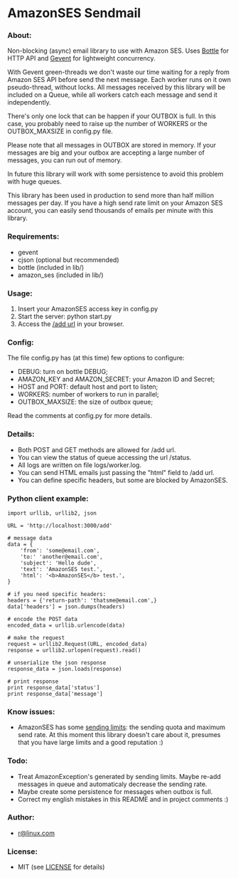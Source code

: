 # AmazonSES Sendmail


### About:

Non-blocking (async) email library to use with Amazon SES. Uses [Bottle](http://bottlepy.org) for HTTP API and [Gevent](http://www.gevent.org/) for lightweight concurrency.

With Gevent green-threads we don't waste our time waiting for a reply from Amazon SES API before send the next message. Each worker runs on it own pseudo-thread, without locks. All messages received by this library will be included on a Queue, while all workers catch each message and send it independently.

There's only one lock that can be happen if your OUTBOX is full. In this case, you probably need to raise up the number of WORKERS or the OUTBOX_MAXSIZE in config.py file.

Please note that all messages in OUTBOX are stored in memory. If your messages are big and your outbox are accepting a large number of messages, you can run out of memory.

In future this library will work with some persistence to avoid this problem with huge queues.

This library has been used in production to send more than half million messages per day. If you have a high send rate limit on your Amazon SES account, you can easily send thousands of emails per minute with this library.


### Requirements:

* gevent
* cjson (optional but recommended)
* bottle (included in lib/)
* amazon_ses (included in lib/)



### Usage:

1. Insert your AmazonSES access key in config.py
2. Start the server:  python start.py
3. Access the [/add url](http://localhost:3000/add/?from=your@email.com&to=another@email.com&subject=subject&text=message+text
) in your browser.


### Config:

The file config.py has (at this time) few options to configure:

* DEBUG: turn on bottle DEBUG;
* AMAZON_KEY and AMAZON_SECRET: your Amazon ID and Secret;
* HOST and PORT: default host and port to listen;
* WORKERS: number of workers to run in parallel;
* OUTBOX_MAXSIZE: the size of outbox queue;

Read the comments at config.py for more details.


### Details:

* Both POST and GET methods are allowed for /add url.
* You can view the status of queue accessing the url /status.
* All logs are written on file logs/worker.log.
* You can send HTML emails just passing the "html" field to /add url.
* You can define specific headers, but some are blocked by AmazonSES.



### Python client example:

    import urllib, urllib2, json

    URL = 'http://localhost:3000/add'

    # message data
    data = {
        'from': 'some@email.com',
        'to:' 'another@email.com',
        'subject': 'Hello dude',
        'text': 'AmazonSES test.',
        'html': '<b>AmazonSES</b> test.',
    }

    # if you need specific headers:
    headers = {'return-path': 'thatsme@email.com',}
    data['headers'] = json.dumps(headers)

    # encode the POST data
    encoded_data = urllib.urlencode(data)

    # make the request
    request = urllib2.Request(URL, encoded_data)
    response = urllib2.urlopen(request).read()

    # unserialize the json response
    response_data = json.loads(response)

    # print response
    print response_data['status']
    print response_data['message']


### Know issues:

* AmazonSES has some [sending limits](http://aws.amazon.com/ses/#details): the sending quota and maximum send rate. At this moment this library doesn't care about it, presumes that you have large limits and a good reputation :)



### Todo:

* Treat AmazonException's generated by sending limits. Maybe re-add messages in queue and automaticaly decrease the sending rate.
* Maybe create some persistence for messages when outbox is full.
* Correct my english mistakes in this README and in project comments :)



### Author:

* r@linux.com


### License:

* MIT (see [LICENSE](https://github.com/robss/AmazonSES-Sendmail/blob/master/LICENSE) for details)

